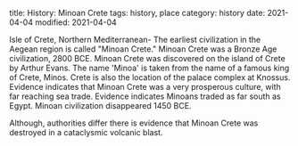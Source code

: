 title: History: Minoan Crete
tags: history, place
category: history
date: 2021-04-04
modified: 2021-04-04


Isle of Crete, Northern Mediterranean-
The earliest
civilization in the Aegean region is called "Minoan Crete." Minoan
Crete was a Bronze Age civilization, 2800 BCE.
 Minoan Crete
was discovered on the island of Crete by Arthur Evans. The name
'Minoa' is taken from the name of a famous king of Crete, Minos.
Crete is also the location of the palace complex at Knossus. Evidence
indicates that Minoan Crete was a very prosperous culture, with
far reaching sea trade. Evidence indicates Minoans traded as far
south as Egypt. Minoan civilization disappeared 1450 BCE.

Although, authorities differ there is evidence that Minoan Crete was
destroyed in a cataclysmic volcanic blast.




